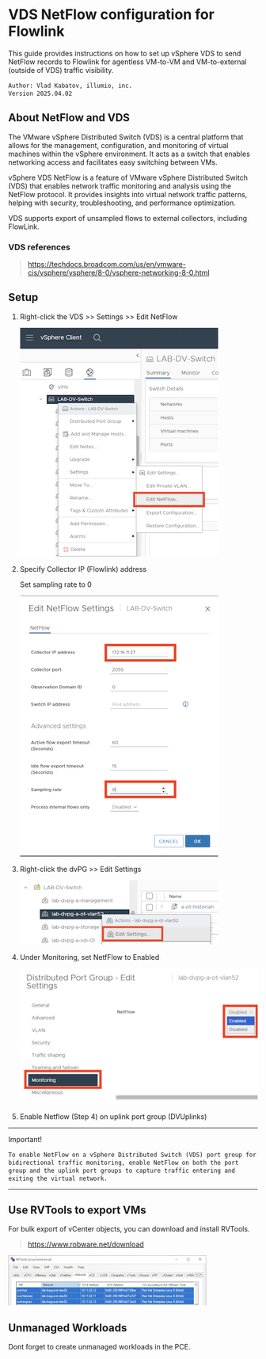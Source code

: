 # VDS NetFlow configuration for Flowlink

This guide provides instructions on how to set up vSphere VDS to send NetFlow records to Flowlink for agentless VM-to-VM and VM-to-external (outside of VDS) traffic visibility. 
 ```
 Author: Vlad Kabatov, illumio, inc.
 Version 2025.04.02
```
## About NetFlow and VDS
The VMware vSphere Distributed Switch (VDS) is a central platform that allows for the management, configuration, and monitoring of virtual machines within the vSphere environment. It acts as a switch that enables networking access and facilitates easy switching between VMs.

vSphere VDS NetFlow is a feature of VMware vSphere Distributed Switch (VDS) that enables network traffic monitoring and analysis using the NetFlow protocol. It provides insights into virtual network traffic patterns, helping with security, troubleshooting, and performance optimization.

VDS supports export of unsampled flows to external collectors, including FlowLink.

### VDS references

> https://techdocs.broadcom.com/us/en/vmware-cis/vsphere/vsphere/8-0/vsphere-networking-8-0.html



## Setup
1. Right-click the VDS >> Settings >> Edit NetFlow

    ![Alt text](/Images/vds-edit-netflow.png?raw=true "Select VDS Netflow Settings")


2.  Specify Collector IP (Flowlink) address

    Set sampling rate to 0

    ![Alt text](/Images/vds-config.png?raw=true "VDS Configuration")

3.  Right-click the dvPG >> Edit Settings

    ![Alt text](/Images/dvpg-settings.png?raw=true "Select dvPG Settings")

4.  Under Monitoring, set NetfFlow to Enabled

    ![Alt text](/Images/dvpg-config.png?raw=true "dvPG Configuration")

5.  Enable Netflow (Step 4) on uplink port group (DVUplinks)


---------------
Important!

    To enable NetFlow on a vSphere Distributed Switch (VDS) port group for bidirectional traffic monitoring, enable NetFlow on both the port group and the uplink port groups to capture traffic entering and exiting the virtual network. 
---------------


## Use RVTools to export VMs
For bulk export of vCenter objects, you can download and install RVTools.

> https://www.robware.net/download

![Alt text](/Images/rvtools.png?raw=true "RVTools vNetwork Tab")


## Unmanaged Workloads

Dont forget to create unmanaged workloads in the PCE.